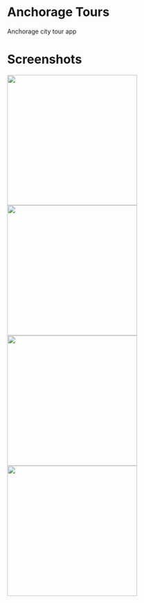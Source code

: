 # Anchorage Tours
Anchorage city tour app

# Screenshots
<img src="https://cloud.githubusercontent.com/assets/12492121/24648435/992c5f10-18f1-11e7-9cfb-c4bf4cda6de4.png" width="300"/>
<img src="https://cloud.githubusercontent.com/assets/12492121/24648438/9957bdd6-18f1-11e7-9260-aad2ccd06549.png" width="300"/>
<img src="https://cloud.githubusercontent.com/assets/12492121/24648437/995400ce-18f1-11e7-81eb-2beeeee6f87c.png" width="300"/>
<img src="https://cloud.githubusercontent.com/assets/12492121/24648436/9951d024-18f1-11e7-96f7-70440f29c002.png" width="300"/>

